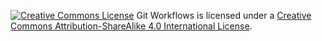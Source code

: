 [![Creative Commons License](http://i.creativecommons.org/l/by-sa/4.0/88x31.png)](http://creativecommons.org/licenses/by-sa/4.0/)
<span xmlns:dct="http://purl.org/dc/terms/" property="dct:title">Git Workflows</span> is licensed under a [Creative Commons Attribution-ShareAlike 4.0 International License](http://creativecommons.org/licenses/by-sa/4.0/).
